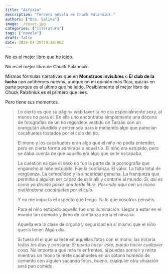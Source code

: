 ```yaml
---
title: "Asfixia"
description: "Tercera novela de Chuck Palahniuk."
authors: ["Dra. Valina"]
image: ./cover.jpg
categories: ["literatura"]
tags: ["novela"]
draft: false
date: 2024-04-26T19:40:00Z
---
```


No es el mejor libro que he leído.

No es el mejor libro de Chuck Palahniuk.

Mismas fórmulas narrativas que en **Monstruos invisibles** o **El club de la lucha** con antihéroes nuevos, aunque en mi opinión más flojo, quizás en parte porque es el último que he leído. Posiblemente el mejor libro de Chuck Palahniuk es el primero que lees. 

Pero tiene sus momentos.

> Lo cierto es que su página web favorita no era especialmente sexy, al menos no para él. En ella uno encontraba simplemente una docena de fotografías de un tío regordete vestido de Tarzán con un orangután aturdido y entrenado para ir metiendo algo que parecían cacahuetes tostados por el culo del tío.<p>
El mono y los cacahuetes eran algo que el niño no podía entender, pero en cierta forma admiraba a aquel tío. El niño era estúpido, pero se daba cuenta de que aquello era algo que se le escapaba.<p>
La cuestión es que el sexo no fue la parte de la pornografía que enganchó al niño estúpido. Fue la confianza. El valor. La falta total de vergüenza. La comodidad y la sinceridad genuina. La franqueza que permitía a alguien ser capaz de salir allí y contarle al mundo: *Sí, así es como yo decido pasar una tarde libre. Posando aquí con un mono metiéndome cacahuetes por el culo.*<p>
Y no me importa el aspecto que tengo. Ni lo que vosotros penséis.<p>
Para el niño estúpido aquello fue una iluminación. Llegar a estar en el mundo tan cómodo y lleno de confianza sería el nirvana.<p>
Aquella era la clase de orgullo y seguridad en sí mismo que el niño quería tener. Algún día.<p>
Si fuera él el que saliese en aquellas fotos con el mono, las miraría todos los días y pensaría: *Si puedo hacer esto, puedo hacer cualquier cosa.* No importa a qué más te enfrentes, si puedes sonreír y reírte mientras un mono te mete cacahuetes en un sótano húmedo de cemento con alguien sacando fotos, bueno, cualquier otra situación será pan comido.
